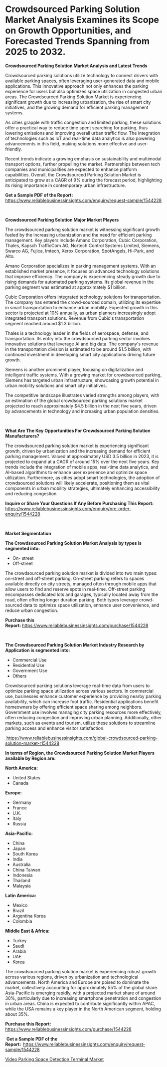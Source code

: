 <p><h1>Crowdsourced Parking Solution Market Analysis Examines its Scope on Growth Opportunities, and Forecasted Trends Spanning from 2025 to 2032.</h1></p><p><strong>Crowdsourced Parking Solution Market Analysis and Latest Trends</strong></p>
<p><p>Crowdsourced parking solutions utilize technology to connect drivers with available parking spaces, often leveraging user-generated data and mobile applications. This innovative approach not only enhances the parking experience for users but also optimizes space utilization in congested urban areas. The Crowdsourced Parking Solution Market is experiencing significant growth due to increasing urbanization, the rise of smart city initiatives, and the growing demand for efficient parking management systems. </p><p>As cities grapple with traffic congestion and limited parking, these solutions offer a practical way to reduce time spent searching for parking, thus lowering emissions and improving overall urban traffic flow. The integration of technologies such as IoT and real-time data analytics is also powering advancements in this field, making solutions more effective and user-friendly.</p><p>Recent trends indicate a growing emphasis on sustainability and multimodal transport options, further propelling the market. Partnerships between tech companies and municipalities are expected to enhance platform capabilities. Overall, the Crowdsourced Parking Solution Market is anticipated to grow at a CAGR of 9% during the forecast period, highlighting its rising importance in contemporary urban infrastructure.</p></p>
<p><strong>Get a Sample PDF of the Report:&nbsp;</strong> <a href="https://www.reliablebusinessinsights.com/enquiry/request-sample/1544228?utm_campaign=2321&utm_medium=2&utm_source=Github&utm_content=ia&utm_term=30032025&utm_id=crowdsourced-parking-solution">https://www.reliablebusinessinsights.com/enquiry/request-sample/1544228</a></p>
<p>&nbsp;</p>
<p><strong>Crowdsourced Parking Solution Major Market Players</strong></p>
<p><p>The crowdsourced parking solution market is witnessing significant growth fueled by the increasing urbanization and the need for efficient parking management. Key players include Amano Corporation, Cubic Corporation, Thales, Kapsch TrafficCom AG, Nortech Control Systems Limited, Siemens, Swarco AG, Fujica, Imtech, Xerox Corporation, SpotAngels, Hi-Park, and Alto.</p><p>Amano Corporation specializes in parking management systems. With an established market presence, it focuses on advanced technology solutions that improve efficiency. The company is experiencing steady growth due to rising demands for automated parking systems. Its global revenue in the parking segment was estimated at approximately $1 billion.</p><p>Cubic Corporation offers integrated technology solutions for transportation. The company has entered the crowd-sourced domain, utilizing its expertise in smart transportation to enhance urban mobility. Expected growth in this sector is projected at 10% annually, as urban planners increasingly adopt integrated transport solutions. Revenue from Cubic's transportation segment reached around $1.3 billion.</p><p>Thales is a technology leader in the fields of aerospace, defense, and transportation. Its entry into the crowdsourced parking sector involves innovative solutions that leverage AI and big data. The company's revenue in the transportation division is estimated to be around $1.5 billion, with continued investment in developing smart city applications driving future growth.</p><p>Siemens is another prominent player, focusing on digitalization and intelligent traffic systems. With a growing market for crowdsourced parking, Siemens has targeted urban infrastructure, showcasing growth potential in urban mobility solutions and smart city initiatives.</p><p>The competitive landscape illustrates varied strengths among players, with an estimation of the global crowdsourced parking solutions market projected to reach approximately $4.5 billion in the next five years, driven by advancements in technology and increasing urban population densities.</p></p>
<p>&nbsp;</p>
<p><strong>What Are The Key Opportunities For Crowdsourced Parking Solution Manufacturers?</strong></p>
<p><p>The crowdsourced parking solution market is experiencing significant growth, driven by urbanization and the increasing demand for efficient parking management. Valued at approximately USD 3.5 billion in 2023, it is projected to expand at a CAGR of around 15% over the next five years. Key trends include the integration of mobile apps, real-time data analytics, and AI-based algorithms to enhance user experience and optimize space utilization. Furthermore, as cities adopt smart technologies, the adoption of crowdsourced solutions will likely accelerate, positioning them as vital components in urban mobility strategies, ultimately enhancing accessibility and reducing congestion.</p></p>
<p><strong>Inquire or Share Your Questions If Any Before Purchasing This Report:</strong> <a href="https://www.reliablebusinessinsights.com/enquiry/pre-order-enquiry/1544228?utm_campaign=2321&utm_medium=2&utm_source=Github&utm_content=ia&utm_term=30032025&utm_id=crowdsourced-parking-solution">https://www.reliablebusinessinsights.com/enquiry/pre-order-enquiry/1544228</a></p>
<p>&nbsp;</p>
<p><strong>Market Segmentation</strong></p>
<p><strong>The Crowdsourced Parking Solution Market Analysis by types is segmented into:</strong></p>
<p><ul><li>On- street</li><li>Off-street</li></ul></p>
<p><p>The crowdsourced parking solution market is divided into two main types: on-street and off-street parking. On-street parking refers to spaces available directly on city streets, managed often through mobile apps that allow users to find and reserve spots in real-time. Off-street parking encompasses dedicated lots and garages, typically located away from the road, often offering longer duration parking. Both types leverage crowd-sourced data to optimize space utilization, enhance user convenience, and reduce urban congestion.</p></p>
<p><strong>Purchase this Report:&nbsp;</strong><a href="https://www.reliablebusinessinsights.com/purchase/1544228?utm_campaign=2321&utm_medium=2&utm_source=Github&utm_content=ia&utm_term=30032025&utm_id=crowdsourced-parking-solution">https://www.reliablebusinessinsights.com/purchase/1544228</a></p>
<p>&nbsp;</p>
<p><strong>The Crowdsourced Parking Solution Market Industry Research by Application is segmented into:</strong></p>
<p><ul><li>Commercial Use</li><li>Residential Use</li><li>Government Use</li><li>Others</li></ul></p>
<p><p>Crowdsourced parking solutions leverage real-time data from users to optimize parking space utilization across various sectors. In commercial use, businesses enhance customer experience by providing nearby parking availability, which can increase foot traffic. Residential applications benefit homeowners by offering efficient space sharing among neighbors. Government use involves managing city parking resources more effectively, often reducing congestion and improving urban planning. Additionally, other markets, such as events and tourism, utilize these solutions to streamline parking access and enhance visitor satisfaction.</p></p>
<p><a href="https://www.reliablebusinessinsights.com/global-crowdsourced-parking-solution-market-r1544228?utm_campaign=2321&utm_medium=2&utm_source=Github&utm_content=ia&utm_term=30032025&utm_id=crowdsourced-parking-solution">&nbsp;https://www.reliablebusinessinsights.com/global-crowdsourced-parking-solution-market-r1544228</a></p>
<p><strong>In terms of Region, the Crowdsourced Parking Solution Market Players available by Region are:</strong></p>
<p>
    <p> <strong> North America: </strong>
        <ul>
            <li>United States</li>
            <li>Canada</li>
        </ul>
        </p> 
    <p> <strong> Europe: </strong>
        <ul>
            <li>Germany</li>
            <li>France</li>
            <li>U.K.</li>
            <li>Italy</li>
            <li>Russia</li>
        </ul>
        </p> 
    <p> <strong> Asia-Pacific: </strong>
        <ul>
            <li>China</li>
            <li>Japan</li>
            <li>South Korea</li>
            <li>India</li>
            <li>Australia</li>
            <li>China Taiwan</li>
            <li>Indonesia</li>
            <li>Thailand</li>
            <li>Malaysia</li>
        </ul>
        </p> 
    <p> <strong> Latin America: </strong>
        <ul>
            <li>Mexico</li>
            <li>Brazil</li>
            <li>Argentina Korea</li>
            <li>Colombia</li>
        </ul>
        </p> 
    <p> <strong> Middle East & Africa: </strong>
        <ul>
            <li>Turkey</li>
            <li>Saudi</li>
            <li>Arabia</li>
            <li>UAE</li>
            <li>Korea</li>
        </ul>
    </p>
    </p>
<p><p>The crowdsourced parking solution market is experiencing robust growth across various regions, driven by urbanization and technological advancements. North America and Europe are poised to dominate the market, collectively accounting for approximately 55% of the global share. Asia-Pacific is emerging rapidly, with a projected market share of around 30%, particularly due to increasing smartphone penetration and congestion in urban areas. China is expected to contribute significantly within APAC, while the USA remains a key player in the North American segment, holding about 35%.</p></p>
<p><strong>Purchase this Report: </strong><a href="https://www.reliablebusinessinsights.com/purchase/1544228?utm_campaign=2321&utm_medium=2&utm_source=Github&utm_content=ia&utm_term=30032025&utm_id=crowdsourced-parking-solution">https://www.reliablebusinessinsights.com/purchase/1544228</a></p>
<p>&nbsp;<strong>Get a Sample PDF of the Report:&nbsp;&nbsp;</strong><a href="https://www.reliablebusinessinsights.com/enquiry/request-sample/1544228?utm_campaign=2321&utm_medium=2&utm_source=Github&utm_content=ia&utm_term=30032025&utm_id=crowdsourced-parking-solution">https://www.reliablebusinessinsights.com/enquiry/request-sample/1544228</a></p>
<p><strong></strong></p>
<p><p><a href="https://github.com/maclarensidney/Market-Research-Report-List-1/blob/main/video-parking-space-detection-terminal-market.md?utm_campaign=2321&utm_medium=2&utm_source=Github&utm_content=ia&utm_term=30032025&utm_id=crowdsourced-parking-solution">Video Parking Space Detection Terminal Market</a></p></p>